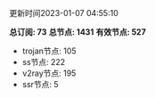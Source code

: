 更新时间2023-01-07 04:55:10

**总订阅: 73**
**总节点: 1431**
**有效节点: 527**
- trojan节点: 105
- ss节点: 222
- v2ray节点: 195
- ssr节点: 5
